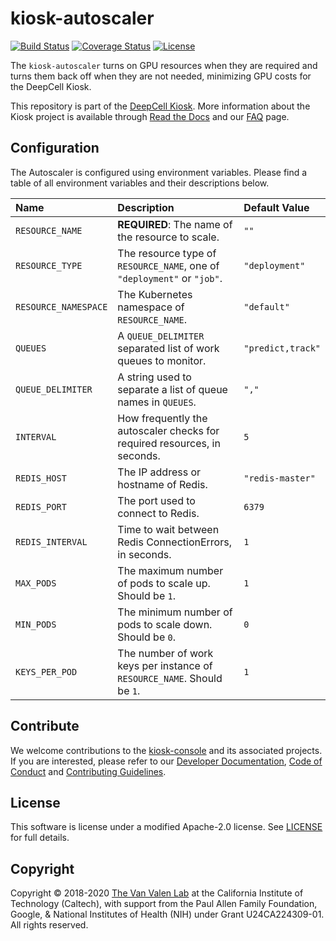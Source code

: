 # kiosk-autoscaler

[![Build Status](https://travis-ci.com/vanvalenlab/kiosk-autoscaler.svg?branch=master)](https://travis-ci.com/vanvalenlab/kiosk-autoscaler)
[![Coverage Status](https://coveralls.io/repos/github/vanvalenlab/kiosk-autoscaler/badge.svg?branch=master)](https://coveralls.io/github/vanvalenlab/kiosk-autoscaler?branch=master)
[![License](https://img.shields.io/badge/License-Apache%202.0-blue.svg)](https://github.com/vanvalenlab/kiosk-autoscaler/blob/master/LICENSE)

The `kiosk-autoscaler` turns on GPU resources when they are required and turns them back off when they are not needed, minimizing GPU costs for the DeepCell Kiosk.

This repository is part of the [DeepCell Kiosk](https://github.com/vanvalenlab/kiosk-console). More information about the Kiosk project is available through [Read the Docs](https://deepcell-kiosk.readthedocs.io/en/master) and our [FAQ](http://www.deepcell.org/faq) page.

## Configuration

The Autoscaler is configured using environment variables. Please find a table of all environment variables and their descriptions below.

| Name | Description | Default Value |
| :--- | :--- | :--- |
| `RESOURCE_NAME` | **REQUIRED**: The name of the resource to scale. | `""` |
| `RESOURCE_TYPE` | The resource type of `RESOURCE_NAME`, one of `"deployment"` or `"job"`. | `"deployment"` |
| `RESOURCE_NAMESPACE` | The Kubernetes namespace of `RESOURCE_NAME`. | `"default"` |
| `QUEUES` | A `QUEUE_DELIMITER` separated list of work queues to monitor. | `"predict,track"` |
| `QUEUE_DELIMITER` | A string used to separate a list of queue names in `QUEUES`. | `","` |
| `INTERVAL` | How frequently the autoscaler checks for required resources, in seconds. | `5` |
| `REDIS_HOST` | The IP address or hostname of Redis. | `"redis-master"` |
| `REDIS_PORT` | The port used to connect to Redis. | `6379` |
| `REDIS_INTERVAL` | Time to wait between Redis ConnectionErrors, in seconds. | `1` |
| `MAX_PODS` | The maximum number of pods to scale up. Should be `1`. | `1` |
| `MIN_PODS` | The minimum number of pods to scale down. Should be `0`. | `0` |
| `KEYS_PER_POD` | The number of work keys per instance of `RESOURCE_NAME`. Should be `1`. | `1` |

## Contribute

We welcome contributions to the [kiosk-console](https://github.com/vanvalenlab/kiosk-console) and its associated projects. If you are interested, please refer to our [Developer Documentation](https://deepcell-kiosk.readthedocs.io/en/master/DEVELOPER.html), [Code of Conduct](https://github.com/vanvalenlab/kiosk-console/blob/master/CODE_OF_CONDUCT.md) and [Contributing Guidelines](https://github.com/vanvalenlab/kiosk-console/blob/master/CONTRIBUTING.md).

## License

This software is license under a modified Apache-2.0 license. See [LICENSE](/LICENSE) for full  details.

## Copyright

Copyright © 2018-2020 [The Van Valen Lab](http://www.vanvalen.caltech.edu/) at the California Institute of Technology (Caltech), with support from the Paul Allen Family Foundation, Google, & National Institutes of Health (NIH) under Grant U24CA224309-01.
All rights reserved.
